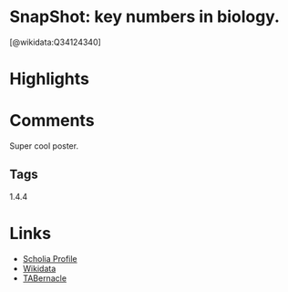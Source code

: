 
SnapShot: key numbers in biology.
=================================
  
  [@wikidata:Q34124340]  

# Highlights

# Comments

Super cool poster.
## Tags
1.4.4
# Links
  
 * [Scholia Profile](https://scholia.toolforge.org/work/Q34124340)  
 * [Wikidata](https://www.wikidata.org/wiki/Q34124340)  
 * [TABernacle](https://tabernacle.toolforge.org/?#/tab/manual/Q34124340/P921%3BP4510)  
